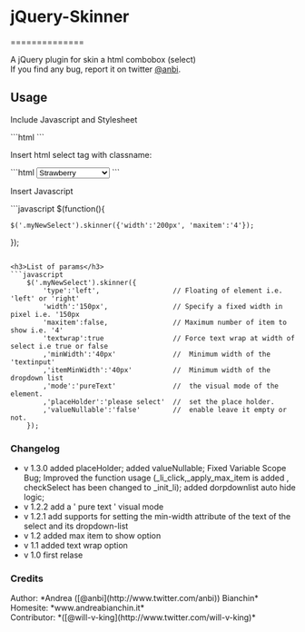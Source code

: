 <h1>jQuery-Skinner</h2>
==============

A jQuery plugin for skin a html combobox (select)
<br>
If you find any bug, report it on twitter [@anbi](http://www.twitter.com/anbi).

<h2>Usage</h2>
<p>Include Javascript and Stylesheet</p>
```html
<script src="js/jquery-skinner.js" type="text/javascript"></script>
<link href="css/jquery-skinner.css" rel="stylesheet" />
```
<p>Insert html select tag with classname:</p>
```html
<select class="myNewSelect">
	<option>Banana</option>
	<option>Cucumber</option>
	<option selected="selected">Strawberry</option>
	<option>Hedge apple</option>
	<option>Boysenberry</option>
	<option>Apple</option>
	<option>Pomegranate tree</option>
</select>
```
<p>Insert Javascript</p>
```javascript
$(function(){

	$('.myNewSelect').skinner({'width':'200px', 'maxitem':'4'});

});
```

<h3>List of params</h3>
```javascript
	$('.myNewSelect').skinner({
		'type':'left',					// Floating of element i.e. 'left' or 'right'
		'width':'150px',				// Specify a fixed width in pixel i.e. '150px
		'maxitem':false,				// Maximum number of item to show i.e. '4'
		'textwrap':true					// Force text wrap at width of select i.e true or false
		,'minWidth':'40px'				//	Minimum width of the 'textinput'
		,'itemMinWidth':'40px'			//	Minimum width of the dropdown list
		,'mode':'pureText'				//	the visual mode of the element.
		,'placeHolder':'please select'	//	set the place holder.
		,'valueNullable':'false'		//	enable leave it empty or not.
	});
```

<h3>Changelog</h3>
<ul>

<li>v 1.3.0 added placeHolder; added valueNullable; Fixed Variable Scope Bug;
				Improved the function usage (_li_click,_apply_max_item is added
					, checkSelect has been changed to _init_li);
				added dorpdownlist auto hide logic;</li>
<li>v 1.2.2 add a ' pure text ' visual mode</li>
<li>v 1.2.1 add supports for setting the min-width attribute of the text of the select and its dropdown-list</li>
<li>v 1.2 added max item to show option</li>
<li>v 1.1 added text wrap option</li>
<li>v 1.0 first relase</li>
</ul>

<h3>Credits</h3>
Author: *Andrea ([@anbi](http://www.twitter.com/anbi)) Bianchin*<br>
Homesite: *www.andreabianchin.it*<br>
Contributor: *([@will-v-king](http://www.twitter.com/will-v-king)*<br> 
